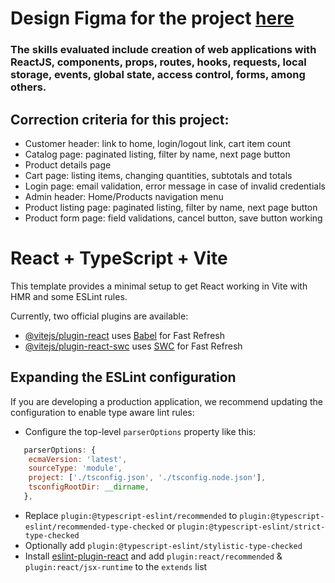 # Design Figma for the project [here](https://www.figma.com/file/ZrGNVNG0kZL6txDv4G8P6s/DSCommerce)

### The skills evaluated include creation of web applications with ReactJS, components, props, routes, hooks, requests, local storage, events, global state, access control, forms, among others.

## Correction criteria for this project:

- Customer header: link to home, login/logout link, cart item count 
- Catalog page: paginated listing, filter by name, next page button 
- Product details page 
- Cart page: listing items, changing quantities, subtotals and totals 
- Login page: email validation, error message in case of invalid credentials 
- Admin header:  Home/Products navigation menu 
- Product listing page: paginated listing, filter by name, next page button 
- Product form page: field validations, cancel button, save button working

# React + TypeScript + Vite

This template provides a minimal setup to get React working in Vite with HMR and some ESLint rules.

Currently, two official plugins are available:

- [@vitejs/plugin-react](https://github.com/vitejs/vite-plugin-react/blob/main/packages/plugin-react/README.md) uses [Babel](https://babeljs.io/) for Fast Refresh
- [@vitejs/plugin-react-swc](https://github.com/vitejs/vite-plugin-react-swc) uses [SWC](https://swc.rs/) for Fast Refresh

## Expanding the ESLint configuration

If you are developing a production application, we recommend updating the configuration to enable type aware lint rules:

- Configure the top-level `parserOptions` property like this:

```js
   parserOptions: {
    ecmaVersion: 'latest',
    sourceType: 'module',
    project: ['./tsconfig.json', './tsconfig.node.json'],
    tsconfigRootDir: __dirname,
   },
```

- Replace `plugin:@typescript-eslint/recommended` to `plugin:@typescript-eslint/recommended-type-checked` or `plugin:@typescript-eslint/strict-type-checked`
- Optionally add `plugin:@typescript-eslint/stylistic-type-checked`
- Install [eslint-plugin-react](https://github.com/jsx-eslint/eslint-plugin-react) and add `plugin:react/recommended` & `plugin:react/jsx-runtime` to the `extends` list
